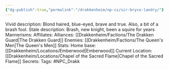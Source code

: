 ```yaml
---
{"dg-publish":true,"permalink":"/drakkenheim/np-cs/sir-bryce-landry/"}
---
```



Vivid description: Blond haired, blue-eyed, brave and true. Also, a bit of a brash fool.
Stale description: Brash, new knight, been a squire for years
Mannerisms: 
Affiliates: 
Alliances: [[Drakkenheim/Factions/The Drakken Guard\|The Drakken Guard]]
Enemies: [[Drakkenheim/Factions/The Queen's Men\|The Queen's Men]]
Stats: 
Home base: [[Drakkenheim/Locations/Emberwood\|Emberwood]]
Current Location: [[Drakkenheim/Locations/Chapel of the Sacred Flame\|Chapel of the Sacred Flame]]
Secrets: 
Tags: #NPC_Drakk 